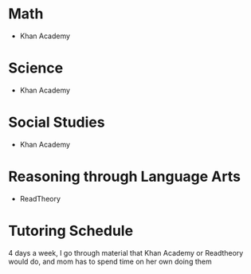 # Math
- Khan Academy

# Science
- Khan Academy

# Social Studies
- Khan Academy

# Reasoning through Language Arts
- ReadTheory

# Tutoring Schedule
4 days a week, I go through material that Khan Academy or Readtheory would do, and mom has to spend time on her own doing them
